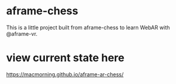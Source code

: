 # aframe-chess
This is a little project built from aframe-chess to learn WebAR with @aframe-vr.


# view current state here
https://macmorning.github.io/aframe-ar-chess/